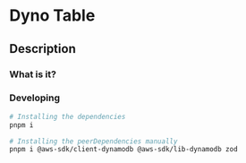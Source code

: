 # Dyno Table

## Description

### What is it?

### Developing

```bash
# Installing the dependencies
pnpm i

# Installing the peerDependencies manually
pnpm i @aws-sdk/client-dynamodb @aws-sdk/lib-dynamodb zod
```
